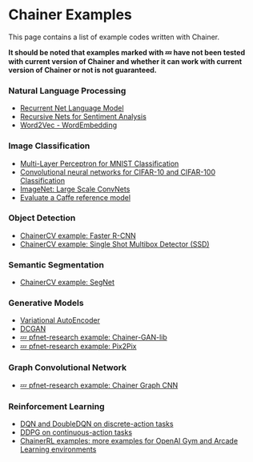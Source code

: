 Chainer Examples
================

This page contains a list of example codes written with Chainer.

**It should be noted that examples marked with :zzz: have not been tested with current version of Chainer and whether it can work with current version of Chainer or not is not guaranteed.**

### <a name="natual-language-processing"></a> Natural Language Processing

* [Recurrent Net Language Model](https://github.com/chainer/chainer/tree/master/examples/ptb)
* [Recursive Nets for Sentiment Analysis](https://github.com/chainer/chainer/tree/master/examples/sentiment)
* [Word2Vec - WordEmbedding](https://github.com/chainer/chainer/tree/master/examples/word2vec)

### <a name="image-classification"></a> Image Classification

* [Multi-Layer Perceptron for MNIST Classification](https://github.com/chainer/chainer/tree/master/examples/mnist)
* [Convolutional neural networks for CIFAR-10 and CIFAR-100 Classification](https://github.com/chainer/chainer/tree/master/examples/cifar)
* [ImageNet: Large Scale ConvNets](https://github.com/chainer/chainer/tree/master/examples/imagenet)
* [Evaluate a Caffe reference model](https://github.com/chainer/chainer/tree/master/examples/modelzoo)

### <a name="object-detection"></a> Object Detection

* [ChainerCV example: Faster R-CNN](https://github.com/chainer/chainercv/tree/master/examples/faster_rcnn)
* [ChainerCV example: Single Shot Multibox Detector (SSD)](https://github.com/chainer/chainercv/tree/master/examples/ssd)

### <a name="semantic-segmentation"></a> Semantic Segmentation

* [ChainerCV example: SegNet](https://github.com/chainer/chainercv/tree/master/examples/segnet)

### <a name="generative-models"></a> Generative Models

* [Variational AutoEncoder](https://github.com/chainer/chainer/tree/master/examples/vae)
* [DCGAN](https://github.com/chainer/chainer/tree/master/examples/dcgan)
* [:zzz: pfnet-research example: Chainer-GAN-lib](https://github.com/pfnet-research/chainer-gan-lib)
* [:zzz: pfnet-research example: Pix2Pix](https://github.com/pfnet-research/chainer-pix2pix)

### <a name="graph-cnn"></a> Graph Convolutional Network

* [:zzz: pfnet-research example: Chainer Graph CNN](https://github.com/pfnet-research/chainer-graph-cnn)

### <a name="reinforcement-learning"></a> Reinforcement Learning

* [DQN and DoubleDQN on discrete-action tasks](https://github.com/chainer/chainer/tree/master/examples/reinforcement_learning)
* [DDPG on continuous-action tasks](https://github.com/chainer/chainer/tree/master/examples/reinforcement_learning)
* [ChainerRL examples: more examples for OpenAI Gym and Arcade Learning environments](https://github.com/chainer/chainerrl/tree/master/examples)
